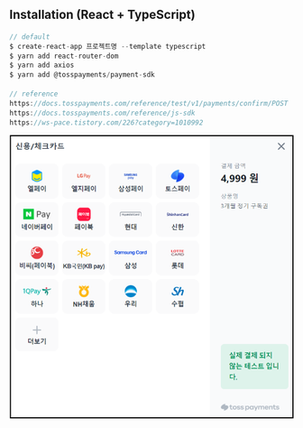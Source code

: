 ## Installation (React + TypeScript)

```javascript
// default
$ create-react-app 프로젝트명 --template typescript
$ yarn add react-router-dom
$ yarn add axios
$ yarn add @tosspayments/payment-sdk

// reference
https://docs.tosspayments.com/reference/test/v1/payments/confirm/POST
https://docs.tosspayments.com/reference/js-sdk
https://ws-pace.tistory.com/226?category=1010992
```

![screenshot](./public/capture.png)

